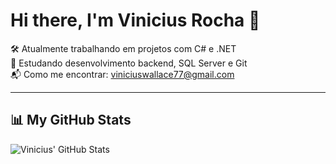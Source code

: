 # Hi there, I'm Vinicius Rocha 👋

🛠️ Atualmente trabalhando em projetos com C# e .NET  
🎯 Estudando desenvolvimento backend, SQL Server e Git  
📬 Como me encontrar: viniciuswallace77@gmail.com   

---

## 📊 My GitHub Stats

![Vinicius' GitHub Stats](https://github-readme-stats.vercel.app/api?username=**SEU_USUARIO**&show_icons=true&theme=radical&hide_rank=true)
